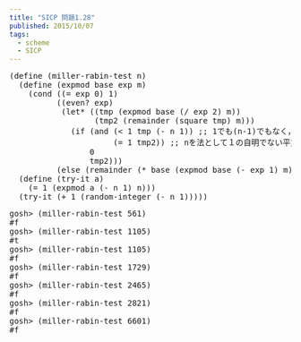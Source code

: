 ```yaml
---
title: "SICP 問題1.28"
published: 2015/10/07
tags:
  - scheme
  - SICP
---
```



<pre class="code lang-scheme" data-lang="scheme" data-unlink><span class="synSpecial">(</span><span class="synStatement">define</span> <span class="synSpecial">(</span>miller-rabin-test n<span class="synSpecial">)</span>
  <span class="synSpecial">(</span><span class="synStatement">define</span> <span class="synSpecial">(</span>expmod base <span class="synIdentifier">exp</span> m<span class="synSpecial">)</span>
    <span class="synSpecial">(</span><span class="synStatement">cond</span> <span class="synSpecial">((</span><span class="synIdentifier">=</span> <span class="synIdentifier">exp</span> <span class="synConstant">0</span><span class="synSpecial">)</span> <span class="synConstant">1</span><span class="synSpecial">)</span>
          <span class="synSpecial">((</span><span class="synIdentifier">even?</span> <span class="synIdentifier">exp</span><span class="synSpecial">)</span>
           <span class="synSpecial">(</span><span class="synStatement">let*</span> <span class="synSpecial">((</span>tmp <span class="synSpecial">(</span>expmod base <span class="synSpecial">(</span><span class="synIdentifier">/</span> <span class="synIdentifier">exp</span> <span class="synConstant">2</span><span class="synSpecial">)</span> m<span class="synSpecial">))</span>
                  <span class="synSpecial">(</span>tmp2 <span class="synSpecial">(</span><span class="synIdentifier">remainder</span> <span class="synSpecial">(</span>square tmp<span class="synSpecial">)</span> m<span class="synSpecial">)))</span>
             <span class="synSpecial">(</span><span class="synStatement">if</span> <span class="synSpecial">(</span><span class="synStatement">and</span> <span class="synSpecial">(</span><span class="synIdentifier">&lt;</span> <span class="synConstant">1</span> tmp <span class="synSpecial">(</span><span class="synIdentifier">-</span> n <span class="synConstant">1</span><span class="synSpecial">))</span> <span class="synComment">;; 1でも(n-1)でもなく，かつ</span>
                      <span class="synSpecial">(</span><span class="synIdentifier">=</span> <span class="synConstant">1</span> tmp2<span class="synSpecial">))</span> <span class="synComment">;; nを法として１の自明でない平方根の時は０を返す</span>
                 <span class="synConstant">0</span>
                 tmp2<span class="synSpecial">)))</span>
          <span class="synSpecial">(</span><span class="synStatement">else</span> <span class="synSpecial">(</span><span class="synIdentifier">remainder</span> <span class="synSpecial">(</span><span class="synIdentifier">*</span> base <span class="synSpecial">(</span>expmod base <span class="synSpecial">(</span><span class="synIdentifier">-</span> <span class="synIdentifier">exp</span> <span class="synConstant">1</span><span class="synSpecial">)</span> m<span class="synSpecial">))</span> m<span class="synSpecial">))))</span>
  <span class="synSpecial">(</span><span class="synStatement">define</span> <span class="synSpecial">(</span>try-it a<span class="synSpecial">)</span>
    <span class="synSpecial">(</span><span class="synIdentifier">=</span> <span class="synConstant">1</span> <span class="synSpecial">(</span>expmod a <span class="synSpecial">(</span><span class="synIdentifier">-</span> n <span class="synConstant">1</span><span class="synSpecial">)</span> n<span class="synSpecial">)))</span>
  <span class="synSpecial">(</span>try-it <span class="synSpecial">(</span><span class="synIdentifier">+</span> <span class="synConstant">1</span> <span class="synSpecial">(</span>random-integer <span class="synSpecial">(</span><span class="synIdentifier">-</span> n <span class="synConstant">1</span><span class="synSpecial">)))))</span>
</pre>




<pre class="code" data-lang="" data-unlink>gosh&gt; (miller-rabin-test 561)
#f
gosh&gt; (miller-rabin-test 1105)
#t
gosh&gt; (miller-rabin-test 1105)
#f
gosh&gt; (miller-rabin-test 1729)
#f
gosh&gt; (miller-rabin-test 2465)
#f
gosh&gt; (miller-rabin-test 2821)
#f
gosh&gt; (miller-rabin-test 6601)
#f</pre>


